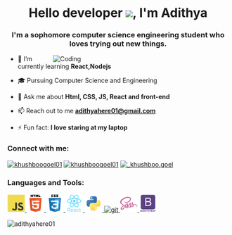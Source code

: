 <h1 align="center">Hello developer  <img src="https://github.com/TheDudeThatCode/TheDudeThatCode/blob/master/Assets/Hi.gif" width="29px">, I'm Adithya</h1>
<h3 align="center">I'm a sophomore computer science engineering student who loves trying out new things.</h3>

<img align="right" alt="Coding" width="400" src="https://cdn.dribbble.com/users/2646423/screenshots/5507196/computer.gif">

- 🌱 I’m currently learning **React,Nodejs**

- 🎓 Pursuing Computer Science and Engineering

- 💬 Ask me about **Html, CSS, JS, React and front-end**

- 📫 Reach out to me **adithyahere01@gmail.com**

- ⚡ Fun fact: **I love staring at my laptop**

<h3 align="left">Connect with me:</h3>
<p align="left">
<a href="https://linkedin.com/in/adithyahere/" target="blank"><img align="center" src="https://cdn.jsdelivr.net/npm/simple-icons@3.0.1/icons/linkedin.svg" alt="khushboogoel01" height="30" width="40" /></a> 
<a href="https://twitter.com/adithyahere_" target="blank"><img align="center" src="https://cdn.jsdelivr.net/npm/simple-icons@3.0.1/icons/twitter.svg" alt="khushboogoel01" height="30" width="40" /></a>
<a href="https://instagram.com/adithyahere_/?hl=en" target="blank"><img align="center" src="https://cdn.jsdelivr.net/npm/simple-icons@3.0.1/icons/instagram.svg" alt="_khushboo.goel" height="30" width="40" /></a>
 
 
<!--<a href="https://linkedin.com/in/adithyahere/" target="blank"><img align="center" src="https://raw.githubusercontent.com/rahuldkjain/github-profile-readme-generator/master/src/images/icons/Social/linked-in-alt.svg" alt="https://www.linkedin.com/in/adithyahere/" height="30" width="40" /></a>
 <a href="https://twitter.com/adithyahere_" target="blank"><img align="center" src="https://raw.githubusercontent.com/rahuldkjain/github-profile-readme-generator/master/src/images/icons/Social/twitter.svg" alt="https://twitter.com/adithya" height="30" width="40" /></a>-->
 <!--<a href="https://instagram.com/adithyahere_/?hl=en" target="blank"><img align="center" src="https://raw.githubusercontent.com/rahuldkjain/github-profile-readme-generator/master/src/images/icons/Social/instagram.svg" alt="https://www.instagram.com/adithyahere_/?hl=en" height="30" width="40" /></a>-->
<!--<a href="https://dev.to/adithyahere" target="blank"><img align="center" src="https://cdn.jsdelivr.net/npm/simple-icons@3.0.1/icons/dev-dot-to.svg" alt="https://dev.to/adithyahere" height="30" width="40" /></a>-->
 
</p>

<h3 align="left">Languages and Tools:</h3>
<p align="left">
 <a href="https://developer.mozilla.org/en-US/docs/Web/JavaScript" target="_blank"> <img src="https://raw.githubusercontent.com/devicons/devicon/master/icons/javascript/javascript-original.svg" alt="javascript" width="40" height="40"/> </a>
<a href="https://www.w3.org/html/" target="_blank"> <img src="https://raw.githubusercontent.com/devicons/devicon/master/icons/html5/html5-original-wordmark.svg" alt="html5" width="40" height="40"/> </a> 
<a href="https://www.w3schools.com/css/" target="_blank"> <img src="https://raw.githubusercontent.com/devicons/devicon/master/icons/css3/css3-original-wordmark.svg" alt="css3" width="40" height="40"/> </a>
<a href="https://reactjs.org/" target="_blank"> <img src="https://raw.githubusercontent.com/devicons/devicon/master/icons/react/react-original-wordmark.svg" alt="react" width="40" height="40"/> </a>
<a href="https://www.python.org" target="_blank"> <img src="https://raw.githubusercontent.com/devicons/devicon/master/icons/python/python-original.svg" alt="python" width="40" height="40"/> </a> 
<a href="https://git-scm.com/" target="_blank"> <img src="https://www.vectorlogo.zone/logos/git-scm/git-scm-icon.svg" alt="git" width="40" height="40"/> </a> <a href="https://sass-lang.com" target="_blank"> <img src="https://raw.githubusercontent.com/devicons/devicon/master/icons/sass/sass-original.svg" alt="sass" width="40" height="40"/> </a>
<a href="https://getbootstrap.com" target="_blank"> <img src="https://raw.githubusercontent.com/devicons/devicon/master/icons/bootstrap/bootstrap-plain-wordmark.svg" alt="bootstrap" width="40" height="40"/> </a>

 </p>

<p><img align="center" src="https://github-readme-stats.vercel.app/api/top-langs?username=adithyahere01&show_icons=true&locale=en&layout=compact" alt="adithyahere01" /></p>
